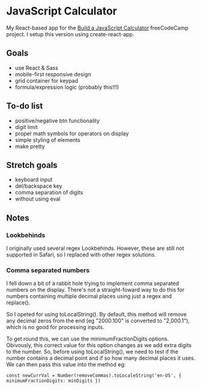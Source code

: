 # JavaScript Calculator

My React-based app for the [Build a JavaScript Calculator](https://www.freecodecamp.org/learn/front-end-libraries/front-end-libraries-projects/build-a-javascript-calculator) freeCodeCamp project. I setup this version using create-react-app.

## Goals

- use React & Sass
- mobile-first responsive design
- grid container for keypad
- formula/expression logic (probably this!!!)

## To-do list

- positive/negative btn functionality
- digit limit
- proper math symbols for operators on display
- simple styling of elements
- make pretty

## Stretch goals

- keyboard input
- del/backspace key
- comma separation of digits
- without using eval

## Notes

### Lookbehinds

I originally used several regex Lookbehinds. However, these are still not supported in Safari, so I replaced with other regex solutions.

### Comma separated numbers

I fell down a bit of a rabbit hole trying to implement comma separated numbers on the display. There's not a straight-foward way to do this for numbers containing multiple decimal places using just a regex and replace().

So I opeted for using toLocalString(). By default, this method will remove any decimal zeros from the end (eg "2000.100" is converted to "2,000.1"), which is no good for processing inputs.

To get round this, we can use the minimumFractionDigits options. Obivously, this correct value for this option changes as we add extra digits to the number. So, before using toLocalString(), we need to test if the number contains a decimal point and if so how many decimal places it uses. We can then pass this value into the method eg:

`const newCurrVal = Number(removeCommas).toLocaleString('en-US', { minimumFractionDigits: minDigits })`
